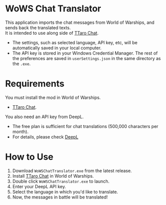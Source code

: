 # WoWS Chat Translator
This application imports the chat messages from World of Warships, and sends back the translated texts.  
It is intended to use along side of [TTaro Chat](https://github.com/AndrewTaro/TTaroChat).

- The settings, such as selected language, API key, etc, will be automatically saved in your local computer.
- The API key is stored in your Windows Credential Manager. The rest of the preferences are saved in `userSettings.json` in the same directory as the `.exe`.

# Requirements
You must install the mod in World of Warships.
- [TTaro Chat](https://github.com/AndrewTaro/TTaroChat).

You also need an API key from DeepL.
- The free plan is sufficient for chat translations (500,000 characters per month).
- For details, please check [DeepL](https://www.deepl.com/ja/home)

# How to Use
1. Download `WoWSChatTranslator.exe` from the latest release.
2. Install [TTaro Chat](https://github.com/AndrewTaro/TTaroChat) in World of Warships.
4. Double click `WoWSChatTranslator.exe` to launch.
5. Enter your DeepL API key.
6. Select the language in which you'd like to translate.
7. Now, the messages in battle will be translated!
